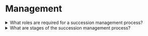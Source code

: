# Management

<details>
  <summary>What roles are required for a succession management process?</summary>

**Responsible for succession**

The Delivery Manager is the key responsible person for succession strategy and coverage in the Account, but the execution of the succession could be delegated to other participants of the team: Project Manager, Stream Manager, Team Lead, Role Holder, Resource Manager or People Partner. The person assigned on the Role “Responsible for succession” is responsible for:

1. Succession process;
2. The choice of Successors and Mentor;
3. The results of succession.

**Mentor**

A Mentor is a person who can provide the Successor with the knowledge, and expertise required by the Role and delegate some responsibilities of the Role for the practical preparation of the Successor. The Mentor is responsible for Succession Plan compilation, communication to the Successor, tracking progress, and verification of the result.

**Successor**

The Successor is an employee who was selected and proposed/assigned to be prepared for the next Role The Successor is responsible for appropriate preparation for the Role, execution of the Succession Plan and delegated tasks.

**Role Holder**

The employee who currently takes the role eligible for succession.

</details>

<details>
  <summary>What are stages of the succession management process?</summary>

1. Align strategic and workforce needs

- Company targets → OKRs → Future calls
- Identify gaps and High-risk positions within the unit/account
- Determine the priority for succession

**Responsible**: Country Head, Head of Unit, Delivery Manager, Project Manager, Resource Manager

**Toolset**: Succession Module in Teams DC

2. Identify succession targets

- Identify succession strategy
- Determine the succession needs for each Role: clarify must-have skills, describe context

**Responsible**: Delivery Manager, Resource Manager, Responsible for Succession

**Toolset**: Succession Module in Teams DC, Staffing Desk

3. Analyze talent pool

- Identify high performers and above/average performers
- Evaluate availability of potential candidates
- Specify personal preferences and focus area of identiﬁed candidates
- Perform screening of candidates: Review, Interview
- Propose or assign successors

**Responsible**: Delivery Manager, Responsible for Succession

**Toolset**: Succession Module in Teams DC

4. Develop a succession plan

- Define how to communicate the necessity of succession to the Role Holder, Successor, Mentor, current teams, clients and management to acquire support and commitment
- Develop a Succession Plan for the assigned Successor specifying: timeline, targets, required resources, Mentor, action plan (communication, progress tracking, etc), success criteria

**Responsible**: Responsible for Succession, Mentor, Successor

**Toolset**: Teams DC

5. Track the progress of succession plan execution

- Execute action items from Succession Plan
- Periodically evaluate progress against targets and success criteria
- Verify the Successor’s readiness for the Role

**Successor** is responsible for the execution of the Succession Plan

**Mentor** is responsible for Succession Plan compilation, communication to the Successor, tracking progress, and validation of the result

**Responsible**: Responsible for Succession, Mentor

**Toolset**: Succession Module in Teams DC

6. Eveluate succession strategies

- Analyze the results of the Succession Management Program
- Update succession strategies for your team
- Adapt education programs

**Responsible**: Delivery Manager, Responsible for Succession

**Toolset**: Succession Module in Teams DC

</details>

